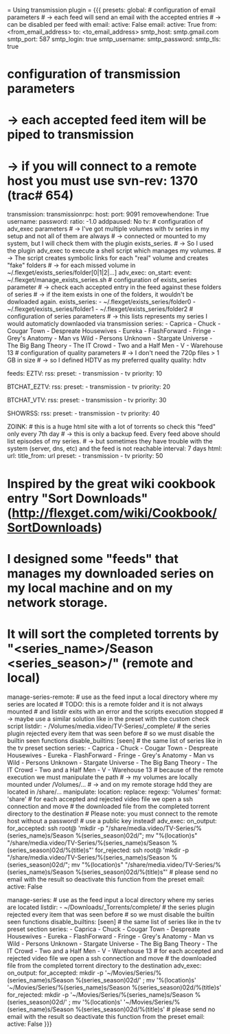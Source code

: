 = Using transmission plugin =
{{{
presets:
  global:
    # configuration of email parameters
    # -> each feed will send an email with the accepted entries
    # -> can be disabled per feed with email: active: False
    email:
      active: True
      from: <from_email_address>
      to: <to_email_address>
      smtp_host: smtp.gmail.com
      smtp_port: 587
      smtp_login: true
      smtp_username: <username>
      smtp_password: <password>
      smtp_tls: true
  # configuration of transmission parameters
  # -> each accepted feed item will be piped to transmission
  # -> if you will connect to a remote host you must use svn-rev: 1370 (trac# 654)
  transmission:
    transmissionrpc:
      host: <host or ip address>
      port: 9091
      removewhendone: True
      username: <username>
      password: <password>
      ratio: -1.0
      addpaused: No
  tv:
    # configuration of adv_exec parameters
    # -> I've got multiple volumes with tv series in my setup and not all of them are always
    # -> connected or mounted to my system, but I will check them with the plugin exists_series.
    # -> So I used the plugin adv_exec to execute a shell script which manages my volumes.
    # -> The script creates symbolic links for each "real" volume and creates "fake" folders 
    # -> for each missed volume in ~/.flexget/exists_series/folder[0|1|2|...]
    adv_exec:
      on_start:
        event: ~/.flexget/manage_exists_series.sh
    # configuration of exists_series parameter
    # -> check each accepted entry in the feed against these folders of series
    # -> if the item exists in one of the folders, it wouldn't be dowloaded again.
    exists_series:
      - ~/.flexget/exists_series/folder0
      - ~/.flexget/exists_series/folder1
      - ~/.flexget/exists_series/folder2
    # configuration of series parameters
    # -> this lists represents my series I would automaticly downlaoded via transmission
    series:
      - Caprica
      - Chuck
      - Cougar Town
      - Despreate Housewives
      - Eureka
      - FlashForward
      - Fringe
      - Grey's Anatomy
      - Man vs Wild
      - Persons Unknown
      - Stargate Universe
      - The Big Bang Theory
      - The IT Crowd
      - Two and a Half Men
      - V
      - Warehouse 13
    # configuration of quality parameters
    # -> I don't need the 720p files > 1 GB in size
    # -> so I defined HDTV as my preferred quality
    quality: hdtv

feeds:
  EZTV:
    rss: <feed url>
    preset:
      - transmission
      - tv
    priority: 10

  BTCHAT_EZTV:
    rss: <feed url>
    preset:
      - transmission
      - tv
    priority: 20

  BTCHAT_VTV:
    rss: <feed url>
    preset:
      - transmission
      - tv
    priority: 30

  SHOWRSS:
    rss: <feed url>
    preset:
      - transmission
      - tv
    priority: 40

  ZOINK:
    # this is a huge html site with a lot of torrents so check this "feed" only every 7th day
    # -> this is only a backup feed. Every feed above should list episodes of my series.
    # -> but sometimes they have trouble with the system (server, dns, etc) and the feed is not reachable
    interval: 7 days
    html:
      url: <html url>
      title_from: url
    preset:
      - transmission
      - tv
    priority: 50
    
# Inspired by the great wiki cookbook entry "Sort Downloads" (http://flexget.com/wiki/Cookbook/SortDownloads)
# I designed some "feeds" that manages my downloaded series on my local machine and on my network storage.
# It will sort the completed torrents by "<series_name>/Season <series_season>/<file>" (remote and local)

  manage-series-remote:
    # use as the feed input a local directory where my series are located
    # TODO: this is a remote folder and it is not always mounted
    #       and listdir exits with an error and the scripts execution stopped
    # -> maybe use a similar solution like in the preset with the custom check script
    listdir:
      - /Volumes/media.video/TV-Series/_complete/
    # the series plugin rejected every item that was seen before
    # so we must disable the builtin seen functions
    disable_builtins: [seen]
    # the same list of series like in the tv preset section
    series:
      - Caprica
      - Chuck
      - Cougar Town
      - Despreate Housewives
      - Eureka
      - FlashForward
      - Fringe
      - Grey's Anatomy
      - Man vs Wild
      - Persons Unknown
      - Stargate Universe
      - The Big Bang Theory
      - The IT Crowd
      - Two and a Half Men
      - V
      - Warehouse 13
    # because of the remote execution we must manipulate the path
    # -> my volumes are locally mounted under /Volumes/...
    # -> and on my remote storage hdd they are located in /share/...
    manipulate:
      location:
        replace:
          regexp: 'Volumes'
          format: 'share'
    # for each accepted and rejected video file we open a ssh connection and move
    # the downloaded file from the completed torrent directory to the destination
	# Please note: you must connect to the remote host without a password!
	#              use a public key instead!
    adv_exec:
      on_output:
        for_accepted: ssh root@<host or ip address> 'mkdir -p "/share/media.video/TV-Series/%(series_name)s/Season %(series_season)02d/"; mv "%(location)s" "/share/media.video/TV-Series/%(series_name)s/Season %(series_season)02d/%(title)s"'
        for_rejected: ssh root@<host or ip address> 'mkdir -p "/share/media.video/TV-Series/%(series_name)s/Season %(series_season)02d/"; mv "%(location)s" "/share/media.video/TV-Series/%(series_name)s/Season %(series_season)02d/%(title)s"'
    # please send no email with the result so deactivate this function from the preset
    email:
      active: False

  manage-series:
    # use as the feed input a local directory where my series are located
    listdir:
      - ~/Downloads/_Torrents/complete/
    # the series plugin rejected every item that was seen before
    # so we must disable the builtin seen functions
    disable_builtins: [seen]
    # the same list of series like in the tv preset section
    series:
      - Caprica
      - Chuck
      - Cougar Town
      - Despreate Housewives
      - Eureka
      - FlashForward
      - Fringe
      - Grey's Anatomy
      - Man vs Wild
      - Persons Unknown
      - Stargate Universe
      - The Big Bang Theory
      - The IT Crowd
      - Two and a Half Men
      - V
      - Warehouse 13
    # for each accepted and rejected video file we open a ssh connection and move
    # the downloaded file from the completed torrent directory to the destination
    adv_exec:
      on_output:
        for_accepted: mkdir -p '~/Movies/Series/%(series_name)s/Season %(series_season)02d/' ; mv '%(location)s' '~/Movies/Series/%(series_name)s/Season %(series_season)02d/%(title)s'
        for_rejected: mkdir -p '~/Movies/Series/%(series_name)s/Season %(series_season)02d/' ; mv '%(location)s' '~/Movies/Series/%(series_name)s/Season %(series_season)02d/%(title)s'
    # please send no email with the result so deactivate this function from the preset
    email:
      active: False
}}}